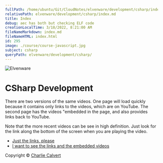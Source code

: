 ```yaml
---
fullPath: /home/ubuntu/Git/CloudNotes/elvenware/development/csharp/index.md
relativePath: elvenware/development/csharp/index.md
title: Index
debug: aec has both but checking ELF code
creationLocalTime: 3/18/2022, 8:21:00 AM
fileNameMarkdown: index.md
fileNameHTML: index.html
id: 295
image: ./course/course-javascript.jpg
subject: csharp
queryPath: elvenware/development/csharp/
---
```


<!-- toc -->
<!-- tocstop -->

![Elvenware](../../../images/elvenwarelogo.png)

# CSharp Development


There are two versions of the same videos. One page will load quickly
because it contains only links to the videos, which are on YouTube. The
second page has the videos "embedded in the page, and also provides
links back to YouTube.

Note that the more recent videos can be see in high definition. Just
look for the link along the bottom of the screen when you are playing
the video.

- [Just the links, please](JustTheLinks.html)
- [I want to see the links and the embedded videos](EmbeddedVideos.html)

Copyright © [Charlie Calvert](../../../index.html)
